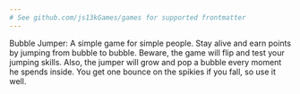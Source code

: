 ```yaml
---
# See github.com/js13kGames/games for supported frontmatter
---
```

Bubble Jumper: A simple game for simple people. Stay alive and earn points by jumping from bubble to bubble. Beware, the game will flip and test your jumping skills. Also, the jumper will grow and pop a bubble every moment he spends inside. You get one bounce on the spikies if you fall, so use it well.